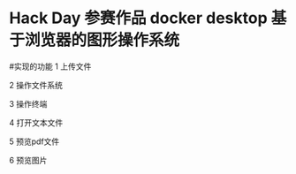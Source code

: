 # Hack Day 参赛作品 docker desktop 基于浏览器的图形操作系统

#实现的功能
1 上传文件

2 操作文件系统

3 操作终端

4 打开文本文件

5 预览pdf文件

6 预览图片





